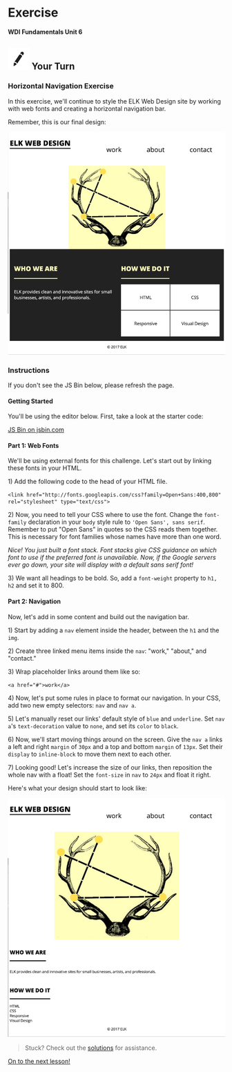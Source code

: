 # Exercise

**WDI Fundamentals Unit 6**

## ![Your Turn](../../.gitbook/assets/exercise%20%281%29.png) Your Turn

### Horizontal Navigation Exercise

In this exercise, we'll continue to style the ELK Web Design site by working with web fonts and creating a horizontal navigation bar.

Remember, this is our final design:

![](../../.gitbook/assets/elk-final%20%282%29.png)

### Instructions

If you don't see the JS Bin below, please refresh the page.

#### Getting Started

You'll be using the editor below. First, take a look at the starter code:

[JS Bin on jsbin.com](http://jsbin.com/cojeke/embed?html,css,output)

#### Part 1: Web Fonts

We'll be using external fonts for this challenge. Let's start out by linking these fonts in your HTML.

1\) Add the following code to the head of your HTML file.

```markup
<link href="http://fonts.googleapis.com/css?family=Open+Sans:400,800" rel="stylesheet" type="text/css">
```

2\) Now, you need to tell your CSS where to use the font. Change the `font-family` declaration in your `body` style rule to `'Open Sans', sans serif`. Remember to put "Open Sans" in quotes so the CSS reads them together. This is necessary for font families whose names have more than one word.

_Nice! You just built a font stack. Font stacks give CSS guidance on which font to use if the preferred font is unavailable. Now, if the Google servers ever go down, your site will display with a default sans serif font!_

3\) We want all headings to be bold. So, add a `font-weight` property to `h1, h2` and set it to 800.

#### Part 2: Navigation

Now, let's add in some content and build out the navigation bar.

1\) Start by adding a `nav` element inside the header, between the `h1` and the `img`.

2\) Create three linked menu items inside the `nav`: "work," "about," and "contact."

3\) Wrap placeholder links around them like so:

```markup
<a href="#">work</a>
```

4\) Now, let's put some rules in place to format our navigation. In your CSS, add two new empty selectors: `nav` and `nav a`.

5\) Let's manually reset our links' default style of `blue` and `underline`. Set `nav a`'s `text-decoration` value to `none`, and set its `color` to `black`.

6\) Now, we'll start moving things around on the screen. Give the `nav a` links a left and right `margin` of `30px` and a top and bottom `margin` of `13px`. Set their `display` to `inline-block` to move them next to each other.

7\) Looking good! Let's increase the size of our links, then reposition the whole nav with a float! Set the `font-size` in `nav` to `24px` and float it right.

Here's what your design should start to look like:

![](../../.gitbook/assets/elk-with-floated-nav%20%281%29.png)

> Stuck? Check out the [solutions](../../exercise-solutions.md#horizontal-nav) for assistance.

[On to the next lesson!](../column-layout/)

